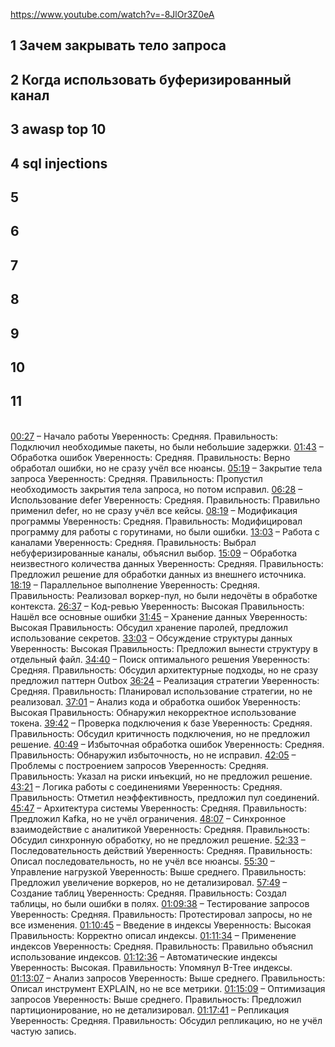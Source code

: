 
https://www.youtube.com/watch?v=-8JlOr3Z0eA



## 1 Зачем закрывать тело запроса
## 2 Когда использовать буферизированный канал
## 3 awasp top 10
## 4 sql injections
## 5 
## 6 
## 7 
## 8 
## 9 
## 10 
## 11


[  
00:27](https://www.youtube.com/watch?v=-8JlOr3Z0eA&t=27s) – Начало работы Уверенность: Средняя. Правильность: Подключил необходимые пакеты, но были небольшие задержки. [01:43](https://www.youtube.com/watch?v=-8JlOr3Z0eA&t=103s) – Обработка ошибок Уверенность: Средняя. Правильность: Верно обработал ошибки, но не сразу учёл все нюансы. [05:19](https://www.youtube.com/watch?v=-8JlOr3Z0eA&t=319s) – Закрытие тела запроса Уверенность: Средняя. Правильность: Пропустил необходимость закрытия тела запроса, но потом исправил. [06:28](https://www.youtube.com/watch?v=-8JlOr3Z0eA&t=388s) – Использование defer Уверенность: Средняя. Правильность: Правильно применил defer, но не сразу учёл все кейсы. [08:19](https://www.youtube.com/watch?v=-8JlOr3Z0eA&t=499s) – Модификация программы Уверенность: Средняя. Правильность: Модифицировал программу для работы с горутинами, но были ошибки. [13:03](https://www.youtube.com/watch?v=-8JlOr3Z0eA&t=783s) – Работа с каналами Уверенность: Средняя. Правильность: Выбрал небуферизированные каналы, объяснил выбор. [15:09](https://www.youtube.com/watch?v=-8JlOr3Z0eA&t=909s) – Обработка неизвестного количества данных Уверенность: Средняя. Правильность: Предложил решение для обработки данных из внешнего источника. [18:19](https://www.youtube.com/watch?v=-8JlOr3Z0eA&t=1099s) – Параллельное выполнение Уверенность: Средняя. Правильность: Реализовал воркер-пул, но были недочёты в обработке контекста. [26:37](https://www.youtube.com/watch?v=-8JlOr3Z0eA&t=1597s) – Код-ревью Уверенность: Высокая Правильность: Нашёл все основные ошибки [31:45](https://www.youtube.com/watch?v=-8JlOr3Z0eA&t=1905s) – Хранение данных Уверенность: Высокая Правильность: Обсудил хранение паролей, предложил использование секретов. [33:03](https://www.youtube.com/watch?v=-8JlOr3Z0eA&t=1983s) – Обсуждение структуры данных Уверенность: Высокая Правильность: Предложил вынести структуру в отдельный файл. [34:40](https://www.youtube.com/watch?v=-8JlOr3Z0eA&t=2080s) – Поиск оптимального решения Уверенность: Средняя. Правильность: Обсудил архитектурные подходы, но не сразу предложил паттерн Outbox [36:24](https://www.youtube.com/watch?v=-8JlOr3Z0eA&t=2184s) – Реализация стратегии Уверенность: Средняя. Правильность: Планировал использование стратегии, но не реализовал. [37:01](https://www.youtube.com/watch?v=-8JlOr3Z0eA&t=2221s) – Анализ кода и обработка ошибок Уверенность: Высокая Правильность: Обнаружил некорректное использование токена. [39:42](https://www.youtube.com/watch?v=-8JlOr3Z0eA&t=2382s) – Проверка подключения к базе Уверенность: Средняя. Правильность: Обсудил критичность подключения, но не предложил решение. [40:49](https://www.youtube.com/watch?v=-8JlOr3Z0eA&t=2449s) – Избыточная обработка ошибок Уверенность: Средняя. Правильность: Обнаружил избыточность, но не исправил. [42:05](https://www.youtube.com/watch?v=-8JlOr3Z0eA&t=2525s) – Проблемы с построением запросов Уверенность: Средняя. Правильность: Указал на риски инъекций, но не предложил решение. [43:21](https://www.youtube.com/watch?v=-8JlOr3Z0eA&t=2601s) – Логика работы с соединениями Уверенность: Средняя. Правильность: Отметил неэффективность, предложил пул соединений. [45:47](https://www.youtube.com/watch?v=-8JlOr3Z0eA&t=2747s) – Архитектура системы Уверенность: Средняя. Правильность: Предложил Kafka, но не учёл ограничения. [48:07](https://www.youtube.com/watch?v=-8JlOr3Z0eA&t=2887s) – Синхронное взаимодействие с аналитикой Уверенность: Средняя. Правильность: Обсудил синхронную обработку, но не предложил решение. [52:33](https://www.youtube.com/watch?v=-8JlOr3Z0eA&t=3153s) – Последовательность действий Уверенность: Средняя. Правильность: Описал последовательность, но не учёл все нюансы. [55:30](https://www.youtube.com/watch?v=-8JlOr3Z0eA&t=3330s) – Управление нагрузкой Уверенность: Выше среднего. Правильность: Предложил увеличение воркеров, но не детализировал. [57:49](https://www.youtube.com/watch?v=-8JlOr3Z0eA&t=3469s) – Создание таблиц Уверенность: Средняя. Правильность: Создал таблицы, но были ошибки в полях. [01:09:38](https://www.youtube.com/watch?v=-8JlOr3Z0eA&t=4178s) – Тестирование запросов Уверенность: Средняя. Правильность: Протестировал запросы, но не все изменения. [01:10:45](https://www.youtube.com/watch?v=-8JlOr3Z0eA&t=4245s) – Введение в индексы Уверенность: Высокая Правильность: Корректно описал индексы. [01:11:34](https://www.youtube.com/watch?v=-8JlOr3Z0eA&t=4294s) – Применение индексов Уверенность: Средняя. Правильность: Правильно объяснил использование индексов. [01:12:36](https://www.youtube.com/watch?v=-8JlOr3Z0eA&t=4356s) – Автоматические индексы Уверенность: Высокая. Правильность: Упомянул B-Tree индексы. [01:13:07](https://www.youtube.com/watch?v=-8JlOr3Z0eA&t=4387s) – Анализ запросов Уверенность: Выше среднего. Правильность: Описал инструмент EXPLAIN, но не все метрики. [01:15:09](https://www.youtube.com/watch?v=-8JlOr3Z0eA&t=4509s) – Оптимизация запросов Уверенность: Выше среднего. Правильность: Предложил партиционирование, но не детализировал. [01:17:41](https://www.youtube.com/watch?v=-8JlOr3Z0eA&t=4661s) – Репликация Уверенность: Средняя. Правильность: Обсудил репликацию, но не учёл частую запись.

##